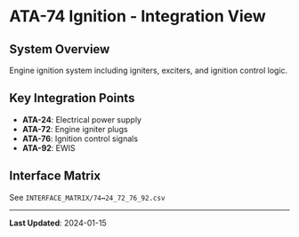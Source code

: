 # ATA-74 Ignition - Integration View

## System Overview

Engine ignition system including igniters, exciters, and ignition control logic.

## Key Integration Points

- **ATA-24**: Electrical power supply
- **ATA-72**: Engine igniter plugs
- **ATA-76**: Ignition control signals
- **ATA-92**: EWIS

## Interface Matrix

See `INTERFACE_MATRIX/74↔24_72_76_92.csv`

---

**Last Updated**: 2024-01-15
